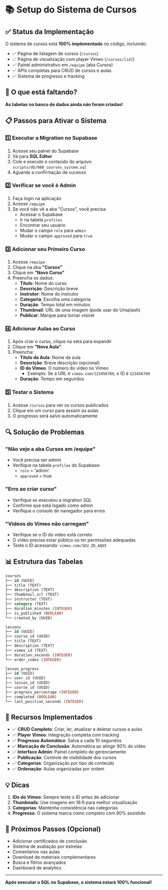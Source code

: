 # 📚 Setup do Sistema de Cursos

## ✅ Status da Implementação

O sistema de cursos está **100% implementado** no código, incluindo:

- ✅ Página de listagem de cursos (`/cursos`)
- ✅ Página de visualização com player Vimeo (`/cursos/[id]`)
- ✅ Painel administrativo em `/equipe` (aba Cursos)
- ✅ APIs completas para CRUD de cursos e aulas
- ✅ Sistema de progresso e tracking

## 🚨 O que está faltando?

**As tabelas no banco de dados ainda não foram criadas!**

## 📋 Passos para Ativar o Sistema

### 1️⃣ Executar a Migration no Supabase

1. Acesse seu painel do Supabase
2. Vá para **SQL Editor**
3. Cole e execute o conteúdo do arquivo: `scripts/db/060_courses_system.sql`
4. Aguarde a confirmação de sucesso

### 2️⃣ Verificar se você é Admin

1. Faça login na aplicação
2. Acesse `/equipe`
3. Se você não vê a aba "Cursos", você precisa:
   - Acessar o Supabase
   - Ir na tabela `profiles`
   - Encontrar seu usuário
   - Mudar o campo `role` para `admin`
   - Mudar o campo `approved` para `true`

### 3️⃣ Adicionar seu Primeiro Curso

1. Acesse `/equipe`
2. Clique na aba **"Cursos"**
3. Clique em **"Novo Curso"**
4. Preencha os dados:
   - **Título**: Nome do curso
   - **Descrição**: Descrição breve
   - **Instrutor**: Nome do instrutor
   - **Categoria**: Escolha uma categoria
   - **Duração**: Tempo total em minutos
   - **Thumbnail**: URL de uma imagem (pode usar do Unsplash)
   - **Publicar**: Marque para tornar visível

### 4️⃣ Adicionar Aulas ao Curso

1. Após criar o curso, clique na seta para expandir
2. Clique em **"Nova Aula"**
3. Preencha:
   - **Título da Aula**: Nome da aula
   - **Descrição**: Breve descrição (opcional)
   - **ID do Vimeo**: O número do vídeo no Vimeo
     - Exemplo: Se a URL é `vimeo.com/123456789`, o ID é `123456789`
   - **Duração**: Tempo em segundos

### 5️⃣ Testar o Sistema

1. Acesse `/cursos` para ver os cursos publicados
2. Clique em um curso para assistir as aulas
3. O progresso será salvo automaticamente

## 🔍 Solução de Problemas

### "Não vejo a aba Cursos em /equipe"

- Você precisa ser admin
- Verifique na tabela `profiles` do Supabase:
  - `role` = 'admin'
  - `approved` = true

### "Erro ao criar curso"

- Verifique se executou a migration SQL
- Confirme que está logado como admin
- Verifique o console do navegador para erros

### "Vídeos do Vimeo não carregam"

- Verifique se o ID do vídeo está correto
- O vídeo precisa estar público ou ter permissões adequadas
- Teste o ID acessando: `vimeo.com/SEU_ID_AQUI`

## 📊 Estrutura das Tabelas

```sql
courses
├── id (UUID)
├── title (TEXT)
├── description (TEXT)
├── thumbnail_url (TEXT)
├── instructor (TEXT)
├── category (TEXT)
├── duration_minutes (INTEGER)
├── is_published (BOOLEAN)
└── created_by (UUID)

lessons
├── id (UUID)
├── course_id (UUID)
├── title (TEXT)
├── description (TEXT)
├── vimeo_id (TEXT)
├── duration_seconds (INTEGER)
└── order_index (INTEGER)

lesson_progress
├── id (UUID)
├── user_id (UUID)
├── lesson_id (UUID)
├── course_id (UUID)
├── progress_percentage (INTEGER)
├── completed (BOOLEAN)
└── last_position_seconds (INTEGER)
```

## 🎯 Recursos Implementados

- ✅ **CRUD Completo**: Criar, ler, atualizar e deletar cursos e aulas
- ✅ **Player Vimeo**: Integração completa com tracking
- ✅ **Progresso Automático**: Salva a cada 10 segundos
- ✅ **Marcação de Conclusão**: Automática ao atingir 90% do vídeo
- ✅ **Interface Admin**: Painel completo de gerenciamento
- ✅ **Publicação**: Controle de visibilidade dos cursos
- ✅ **Categorias**: Organização por tipo de conteúdo
- ✅ **Ordenação**: Aulas organizadas por ordem

## 💡 Dicas

1. **IDs do Vimeo**: Sempre teste o ID antes de adicionar
2. **Thumbnails**: Use imagens em 16:9 para melhor visualização
3. **Categorias**: Mantenha consistência nas categorias
4. **Progresso**: O sistema marca como completo com 90% assistido

## 🚀 Próximos Passos (Opcional)

- Adicionar certificados de conclusão
- Sistema de avaliação por estrelas
- Comentários nas aulas
- Download de materiais complementares
- Busca e filtros avançados
- Dashboard de analytics

---

**Após executar o SQL no Supabase, o sistema estará 100% funcional!**